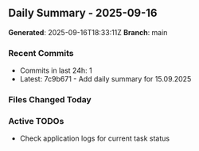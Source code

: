 ## Daily Summary - 2025-09-16

**Generated**: 2025-09-16T18:33:11Z
**Branch**: main


### Recent Commits
- Commits in last 24h: 1
- Latest: 7c9b671 - Add daily summary for 15.09.2025

### Files Changed Today

### Active TODOs
- Check application logs for current task status

